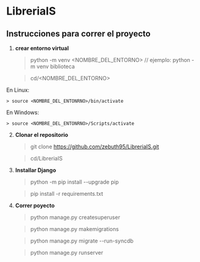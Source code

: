# LibreriaIS

## Instrucciones para correr el proyecto

1. **crear entorno virtual**

    > python -m venv <NOMBRE_DEL_ENTORNO>
    // ejemplo: python -m venv biblioteca
  
    > cd/<NOMBRE_DEL_ENTORNO>

En Linux:

    > source <NOMBRE_DEL_ENTONRNO>/bin/activate

En Windows:

    > source <NOMBRE_DEL_ENTONRNO>/Scripts/activate

2. **Clonar el repositorio**

    > git clone https://github.com/zebuth95/LibreriaIS.git
  
    > cd/LibreriaIS

3. **Installar Django**

    > python -m pip install --upgrade pip

    > pip install -r requirements.txt
  

4. **Correr poyecto**

    > python manage.py createsuperuser

    > python manage.py makemigrations 

    > python manage.py migrate --run-syncdb

    > python manage.py runserver
